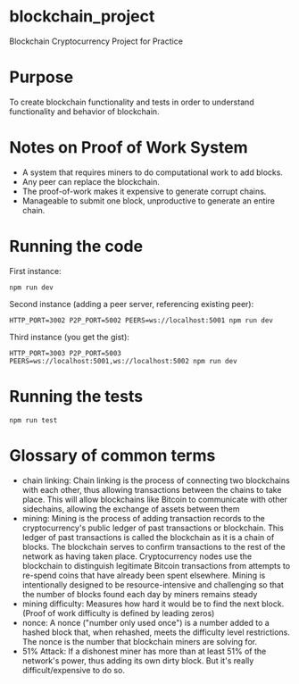 # blockchain_project
Blockchain Cryptocurrency Project for Practice

# Purpose
To create blockchain functionality and tests in order to understand functionality and behavior of blockchain.

# Notes on Proof of Work System
- A system that requires miners to do computational work to add blocks.
- Any peer can replace the blockchain.
- The proof-of-work makes it expensive to generate corrupt chains.
- Manageable to submit one block, unproductive to generate an entire chain.

# Running the code
First instance:
 ```
 npm run dev
 ```
Second instance (adding a peer server, referencing existing peer):
```
HTTP_PORT=3002 P2P_PORT=5002 PEERS=ws://localhost:5001 npm run dev
```
Third instance (you get the gist):
```
HTTP_PORT=3003 P2P_PORT=5003 PEERS=ws://localhost:5001,ws://localhost:5002 npm run dev
```

# Running the tests
```
npm run test
```

# Glossary of common terms
- chain linking: Chain linking is the process of connecting two blockchains with each other, thus allowing transactions between the chains to take place. This will allow blockchains like Bitcoin to communicate with other sidechains, allowing the exchange of assets between them
- mining: Mining is the process of adding transaction records to the cryptocurrency's public ledger of past transactions or blockchain. This ledger of past transactions is called the blockchain as it is a chain of blocks. The blockchain serves to confirm transactions to the rest of the network as having taken place. Cryptocurrency nodes use the blockchain to distinguish legitimate Bitcoin transactions from attempts to re-spend coins that have already been spent elsewhere. Mining is intentionally designed to be resource-intensive and challenging so that the number of blocks found each day by miners remains steady
- mining difficulty: Measures how hard it would be to find the next block. (Proof of work difficulty is defined by leading zeros)
- nonce: A nonce ("number only used once") is a number added to a hashed block that, when rehashed, meets the difficulty level restrictions. The nonce is the number that blockchain miners are solving for.
- 51% Attack: If a dishonest miner has more than at least 51% of the network's power, thus adding its own dirty block. But it's really difficult/expensive to do so.
